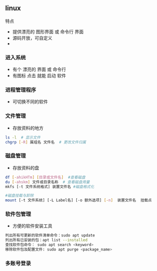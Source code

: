 
## linux

特点
- 提供漂亮的 图形界面 或 命令行 界面
- 源码开放，可自定义
- 

### 进入系统

- 有个 漂亮的 界面 或 命令行
- 有图标 点击 就能 启动  软件

### 进程管理程序

- 可切换不同的软件

### 文件管理

- 存放资料的地方

```sh
ls -l  # 显示文件
chgrp [-R] 属组名 文件名  # 更改文件归属
```


### 磁盘管理

- 存放资料的盘

``` sh
df [-ahikHTm] [目录或文件名]  #查看磁盘
du [-ahskm] 文件或目录名称  # 查看磁盘用量
mkfs [-t 文件系统格式] 装置文件名 #磁盘格式化

#磁盘挂载与卸除
mount [-t 文件系统] [-L Label名] [-o 额外选项] [-n]  装置文件名  挂载点
```

### 软件包管理

- 方便的软件安装工具

```sh
列出所有可更新的软件清单命令：sudo apt update
列出所有已安装的包：apt list --installed
查找软件包命令： sudo apt search <keyword>
移除软件包及配置文件: sudo apt purge <package_name>
```

### 多账号登录
